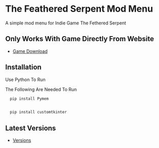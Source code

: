
# The Feathered Serpent Mod Menu

A simple mod menu for Indie Game The Fethered Serpent




## Only Works With Game Directly From Website

 - [Game Download](https://tsundown.itch.io/the-feathered-serpent)


## Installation
Use Python To Run

The Following Are Needed To Run

```bash
  pip install Pymem


  pip install customtkinter
```
    
## Latest Versions

 - [Versions](https://tsundown.itch.io/the-feathered-serpent)

